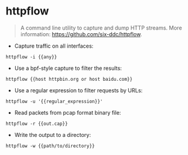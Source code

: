# httpflow

> A command line utility to capture and dump HTTP streams.
> More information: <https://github.com/six-ddc/httpflow>.

- Capture traffic on all interfaces:

`httpflow -i {{any}}`

- Use a bpf-style capture to filter the results:

`httpflow {{host httpbin.org or host baidu.com}}`

- Use a regular expression to filter requests by URLs:

`httpflow -u '{{regular_expression}}'`

- Read packets from pcap format binary file:

`httpflow -r {{out.cap}}`

- Write the output to a directory:

`httpflow -w {{path/to/directory}}`
